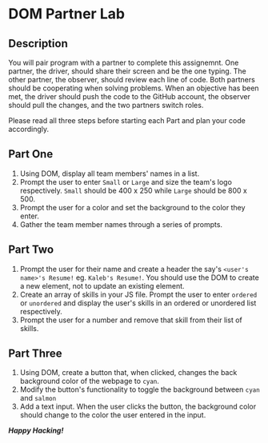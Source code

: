 # DOM Partner Lab

## Description
You will pair program with a partner to complete this assignemnt. One partner, the driver, should share their screen and be the one typing. The other partner, the observer, should review each line of code. Both partners should be cooperating when solving problems. When an objective has been met, the driver should push the code to the GitHub account, the observer should pull the changes, and the two partners switch roles. 

Please read all three steps before starting each Part and plan your code accordingly. 

## Part One

1. Using DOM, display all team members' names in a list.
2. Prompt the user to enter `Small` or `Large` and size the team's logo respectively. `Small` should be 400 x 250 while `Large` should be 800 x 500. 
3. Prompt the user for a color and set the background to the color they enter.
4. Gather the team member names through a series of prompts.

## Part Two

1. Prompt the user for their name and create a header the say's `<user's name>'s Resume!` eg. `Kaleb's Resume!`. You should use the DOM to create a new element, not to update an existing element.
2. Create an array of skills in your JS file. Prompt the user to enter `ordered` or `unordered` and display the user's skills in an ordered or unordered list respectively. 
3. Prompt the user for a number and remove that skill from their list of skills.

## Part Three

1. Using DOM, create a button that, when clicked, changes the back background color of the webpage to `cyan`.
2. Modify the button's functionality to toggle the background between `cyan` and `salmon`
3. Add a text input. When the user clicks the button, the background color should change to the color the user entered in the input.

***Happy Hacking!***
